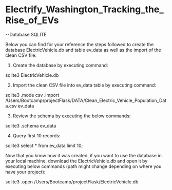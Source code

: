 # Electrify_Washington_Tracking_the_Rise_of_EVs

--Database SQLITE 

Below you can find for your reference the steps followed to create the database ElectricVehicle.db and table ev_data as well as the import of the clean CSV file:

1. Create the database by executing command:

sqlite3 ElectricVehicle.db

2. Import the clean CSV file into ev_data table by executing command:

sqlite3
.mode csv
.import /Users/Bootcamp/projectFlask/DATA/Clean_Electric_Vehicle_Population_Data.csv ev_data

3. Review the schema by executing the below commands:

sqlite3
.schema ev_data

4. Query first 10 records:

sqlite3
select * from ev_data limit 10;

Now that you know how it was created, if you want to use the database in your local machine, download the ElectricVehicle.db and open it by executing below commands (path might change depending on where you have your project):

sqlite3
.open /Users/Bootcamp/projectFlask/ElectricVehicle.db